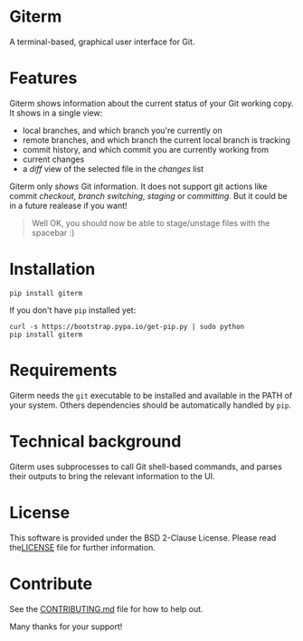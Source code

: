 # Giterm

A terminal-based, graphical user interface for Git.


# Features

Giterm shows information about the current status of your Git working copy.
It shows in a single view:

- local branches, and which branch you're currently on
- remote branches, and which branch the current local branch is tracking
- commit history, and which commit you are currently working from
- current changes
- a *diff* view of the selected file in the *changes* list

Giterm only *shows* Git information. It does not support git actions like commit *checkout*, *branch switching*, *staging* or *committing*. But it could be in a future realease if you want!

> Well OK, you should now be able to stage/unstage files with the spacebar :)


# Installation

    pip install giterm

If you don't have `pip` installed yet:

    curl -s https://bootstrap.pypa.io/get-pip.py | sudo python
    pip install giterm


# Requirements

Giterm needs the `git` executable to be installed and available in the PATH of your system.
Others dependencies should be automatically handled by `pip`.


# Technical background

Giterm uses subprocesses to call Git shell-based commands, and parses their outputs to bring the relevant information to the UI.


# License

This software is provided under the BSD 2-Clause License.
Please read the[LICENSE](./LICENSE) file for further information.


# Contribute

See the [CONTRIBUTING.md](./CONTRIBUTING.md) file for how to help out.


Many thanks for your support!
